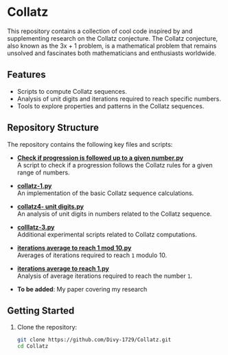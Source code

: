 # Collatz

This repository contains a collection of cool code inspired by and supplementing research on the Collatz conjecture. The Collatz conjecture, also known as the 3x + 1 problem, is a mathematical problem that remains unsolved and fascinates both mathematicians and enthusiasts worldwide.

## Features

- Scripts to compute Collatz sequences.
- Analysis of unit digits and iterations required to reach specific numbers.
- Tools to explore properties and patterns in the Collatz sequences.

## Repository Structure

The repository contains the following key files and scripts:

- **[Check if progression is followed up to a given number.py](https://github.com/Divy-1729/Collatz/blob/main/Check%20if%20progression%20is%20followed%20upto%20a%20given%20number.py)**  
  A script to check if a progression follows the Collatz rules for a given range of numbers.

- **[collatz-1.py](https://github.com/Divy-1729/Collatz/blob/main/collatz-1.py)**  
  An implementation of the basic Collatz sequence calculations.

- **[collatz4- unit digits.py](https://github.com/Divy-1729/Collatz/blob/main/collatz4-%20unit%20digits.py)**  
  An analysis of unit digits in numbers related to the Collatz sequence.

- **[colllatz-3.py](https://github.com/Divy-1729/Collatz/blob/main/colllatz-3.py)**  
  Additional experimental scripts related to Collatz computations.

- **[iterations average to reach 1 mod 10.py](https://github.com/Divy-1729/Collatz/blob/main/iterations%20average%20to%20reach%201%20mod%2010.py)**  
  Averages of iterations required to reach `1` modulo 10.

- **[iterations average to reach 1.py](https://github.com/Divy-1729/Collatz/blob/main/iterations%20average%20to%20reach%201.py)**  
  Analysis of average iterations required to reach the number `1`.
- **To be added**:
  My paper covering my research
## Getting Started

1. Clone the repository:
   ```bash
   git clone https://github.com/Divy-1729/Collatz.git
   cd Collatz
